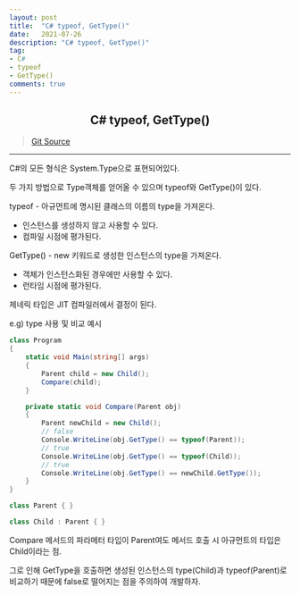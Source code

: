 ```yaml
---
layout: post
title:  "C# typeof, GetType()"
date:   2021-07-26
description: "C# typeof, GetType()"
tag: 
- C#
- typeof
- GetType()
comments: true
---
```


## <center>C# typeof, GetType()</center>    

>[Git Source](https://github.com/chanos-dev/blogcode/tree/master/21-0726)

---

C#의 모든 형식은 System.Type으로 표현되어있다.

두 가지 방법으로 Type객체를 얻어올 수 있으며 typeof와 GetType()이 있다.

typeof - 아규먼트에 명시된 클래스의 이름의 type을 가져온다.
- 인스턴스를 생성하지 않고 사용할 수 있다.
- 컴파일 시점에 평가된다.

GetType() - new 키워드로 생성한 인스턴스의 type을 가져온다.
- 객체가 인스턴스화된 경우에만 사용할 수 있다.
- 런타임 시점에 평가된다.

제네릭 타입은 JIT 컴파일러에서 결정이 된다.

e.g) type 사용 및 비교 예시
```c#
class Program
{
    static void Main(string[] args)
    {
        Parent child = new Child();
        Compare(child);
    } 

    private static void Compare(Parent obj)
    {
        Parent newChild = new Child();
        // false
        Console.WriteLine(obj.GetType() == typeof(Parent));
        // true
        Console.WriteLine(obj.GetType() == typeof(Child));
        // true
        Console.WriteLine(obj.GetType() == newChild.GetType());
    }
}

class Parent { }

class Child : Parent { }
```

Compare 메서드의 파라메터 타입이 Parent여도 메서드 호출 시 아규먼트의 타입은 Child이라는 점.

그로 인해 GetType을 호출하면 생성된 인스턴스의 type(Child)과 typeof(Parent)로 비교하기 때문에 false로 떨어지는 점을 주의하여 개발하자.